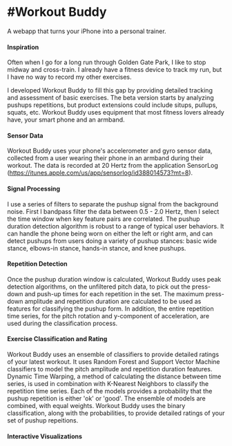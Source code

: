 #Workout Buddy
=============

A webapp that turns your iPhone into a personal trainer.

#### Inspiration
Often when I go for a long run through Golden Gate Park, I like to stop midway and cross-train.  I already have a fitness device to track my run, but I have no way to record my other exercises.

I developed Workout Buddy to fill this gap by providing detailed tracking and assessment of basic exercises. The beta version starts by analyzing pushups repetitions, but product extensions could include situps, pullups, squats, etc.  Workout Buddy uses equipment that most fitness lovers already have, your smart phone and an armband.  
 
#### Sensor Data
Workout Buddy uses your phone's accelerometer and gyro sensor data, collected from a user wearing their phone in an armband during their workout. The data is recorded at 20 Hertz from the application SensorLog (https://itunes.apple.com/us/app/sensorlog/id388014573?mt=8).

#### Signal Processing
I use a series of filters to separate the pushup signal from the background noise.  First I bandpass filter the data between 0.5 - 2.0 Hertz, then I select the time window when key feature pairs are correlated. The pushup duration detection algorithm is robust to a range of typical user behaviors.  It can handle the phone being worn on either the left or right arm, and can detect pushups from users doing a variety of pushup stances: basic wide stance, elbows-in stance, hands-in stance, and knee pushups.

#### Repetition Detection
Once the pushup duration window is calculated, Workout Buddy uses peak detection algorithms, on the unfiltered pitch data, to pick out the press-down and push-up times for each repetition in the set. The maximum press-down amplitude and repetition duration are calculated to be used as features for classifying the pushup form. In addition, the entire repetition time series, for the pitch rotation and y-component of acceleration, are used during the classification process.

#### Exercise Classification and Rating
Workout Buddy uses an ensemble of classifiers to provide detailed ratings of your latest workout. It uses Random Forest and Support Vector Machine classifiers to model the pitch amplitude and repetition duration features. Dynamic Time Warping, a method of calculating the distance between time series, is used in combination with K-Nearest Neighbors to classify the repetition time series. Each of the models provides a probability that the pushup repetition is either 'ok' or 'good'. The ensemble of models are combined, with equal weights. Workout Buddy uses the binary classification, along with the probabilities, to provide detailed ratings of your set of pushup repeitions.

#### Interactive Visualizations